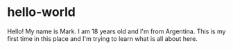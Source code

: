 # hello-world
Hello! My name is Mark. I am 18 years old and I'm from Argentina. This is my first time in this place and I'm trying to learn what is all about here.
